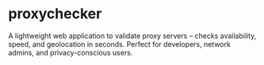 # proxychecker
A lightweight web application to validate proxy servers – checks availability, speed, and geolocation in seconds. Perfect for developers, network admins, and privacy-conscious users.
